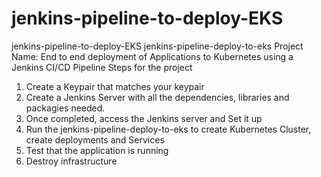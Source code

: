 # jenkins-pipeline-to-deploy-EKS
jenkins-pipeline-to-deploy-EKS
jenkins-pipeline-deploy-to-eks
Project Name: End to end deployment of Applications to Kubernetes using a Jenkins CI/CD Pipeline
Steps for the project
1. Create a Keypair that matches your keypair
2. Create a Jenkins Server with all the dependencies, libraries and packagies needed.
2. Once completed, access the Jenkins server and Set it up
4. Run the jenkins-pipeline-deploy-to-eks to create Kubernetes Cluster, create deployments and Services
5. Test that the application is running
6. Destroy infrastructure
